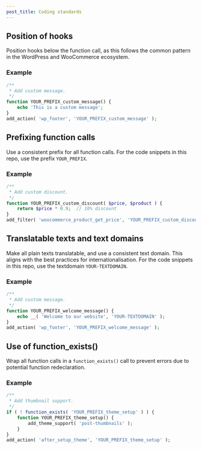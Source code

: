```yaml
---
post_title: Coding standards
---
```


## Position of hooks

Position hooks below the function call, as this follows the common pattern in the WordPress and WooCommerce ecosystem.

### Example
```php
/**
 * Add custom message.
 */
function YOUR_PREFIX_custom_message() {
    echo 'This is a custom message';
}
add_action( 'wp_footer', 'YOUR_PREFIX_custom_message' );
```

## Prefixing function calls

Use a consistent prefix for all function calls. For the code snippets in this repo, use the prefix `YOUR_PREFIX`.

### Example
```php
/**
 * Add custom discount.
 */
function YOUR_PREFIX_custom_discount( $price, $product ) {
    return $price * 0.9;  // 10% discount
}
add_filter( 'woocommerce_product_get_price', 'YOUR_PREFIX_custom_discount', 10, 2 );
```

## Translatable texts and text domains

Make all plain texts translatable, and use a consistent text domain. This aligns with the best practices for internationalisation. For the code snippets in this repo, use the textdomain `YOUR-TEXTDOMAIN`.

### Example

```php
/**
 * Add custom message.
 */
function YOUR_PREFIX_welcome_message() {
    echo __( 'Welcome to our website', 'YOUR-TEXTDOMAIN' );
}
add_action( 'wp_footer', 'YOUR_PREFIX_welcome_message' );
```

## Use of function_exists()

Wrap all function calls in a `function_exists()` call to prevent errors due to potential function redeclaration.

### Example

```php
/**
 * Add thumbnail support.
 */
if ( ! function_exists( 'YOUR_PREFIX_theme_setup' ) ) {
    function YOUR_PREFIX_theme_setup() {
        add_theme_support( 'post-thumbnails' );
    }
}
add_action( 'after_setup_theme', 'YOUR_PREFIX_theme_setup' );
```
